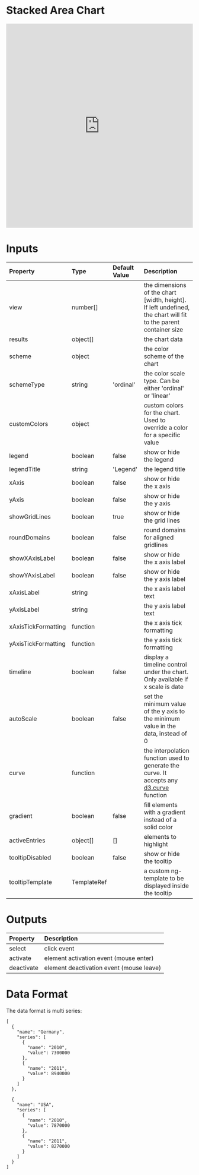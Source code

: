 # Stacked Area Chart

<iframe width="100%" height="550" frameborder="0" src="https://embed.plnkr.co/qQXu19QRUhPtIQoGd8ru?show=preview">
</iframe>

# Inputs

| Property            | Type        | Default Value | Description                                                                                                                      |
|:--------------------|:------------|:--------------|:---------------------------------------------------------------------------------------------------------------------------------|
| view                | number[]    |               | the dimensions of the chart [width, height]. If left undefined, the chart will fit to the parent container size                  |
| results             | object[]    |               | the chart data                                                                                                                   |
| scheme              | object      |               | the color scheme of the chart                                                                                                    |
| schemeType          | string      | 'ordinal'     | the color scale type. Can be either 'ordinal' or 'linear'                                                                        |
| customColors        | object      |               | custom colors for the chart. Used to override a color for a specific value                                                       |
| legend              | boolean     | false         | show or hide the legend                                                                                                          |
| legendTitle         | string      | 'Legend'      | the legend title                                                                                                                 |
| xAxis               | boolean     | false         | show or hide the x axis                                                                                                          |
| yAxis               | boolean     | false         | show or hide the y axis                                                                                                          |
| showGridLines       | boolean     | true          | show or hide the grid lines                                                                                                      |
| roundDomains        | boolean     | false         | round domains for aligned gridlines                                                                                              |
| showXAxisLabel      | boolean     | false         | show or hide the x axis label                                                                                                    |
| showYAxisLabel      | boolean     | false         | show or hide the y axis label                                                                                                    |
| xAxisLabel          | string      |               | the x axis label text                                                                                                            |
| yAxisLabel          | string      |               | the y axis label text                                                                                                            |
| xAxisTickFormatting | function    |               | the x axis tick formatting                                                                                                       |
| yAxisTickFormatting | function    |               | the y axis tick formatting                                                                                                       |
| timeline            | boolean     | false         | display a timeline control under the chart. Only available if x scale is date                                                    |
| autoScale           | boolean     | false         | set the minimum value of the y axis to the minimum value in the data, instead of 0                                               |
| curve               | function    |               | the interpolation function used to generate the curve. It accepts any [d3.curve](https://github.com/d3/d3-shape#curves) function |
| gradient            | boolean     | false         | fill elements with a gradient instead of a solid color                                                                           |
| activeEntries       | object[]    | []            | elements to highlight                                                                                                            |
| tooltipDisabled     | boolean     | false         | show or hide the tooltip                                                                                                         |
| tooltipTemplate     | TemplateRef |               | a custom ng-template to be displayed inside the tooltip                                                                          |

# Outputs

| Property   | Description                              |
|:-----------|:-----------------------------------------|
| select     | click event                              |
| activate   | element activation event (mouse enter)   |
| deactivate | element deactivation event (mouse leave) |

# Data Format

The data format is multi series:

```
[
  {
    "name": "Germany",
    "series": [
      {
        "name": "2010",
        "value": 7300000
      },
      {
        "name": "2011",
        "value": 8940000
      }
    ]
  },

  {
    "name": "USA",
    "series": [
      {
        "name": "2010",
        "value": 7870000
      },
      {
        "name": "2011",
        "value": 8270000
      }
    ]
  }
]
```
